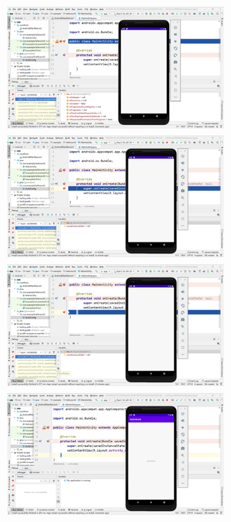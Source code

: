 ![图片1](../image/图片1.png)

![图片2](../image/图片2-1601523562791.png)

![图片3](../image/图片3.png)

![图片4](../image/图片4.png)